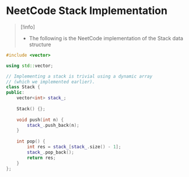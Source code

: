 # NeetCode Stack Implementation

> [!info]
> - The following is the NeetCode implementation of the Stack data structure

```cpp
#include <vector>

using std::vector;

// Implementing a stack is trivial using a dynamic array 
// (which we implemented earlier).
class Stack {
public:
    vector<int> stack_;
   
    Stack() {};
    
    void push(int n) {
        stack_.push_back(n);
    }
    
    int pop() {
        int res = stack_[stack_.size() - 1];
        stack_.pop_back();
        return res;
    }
};
```